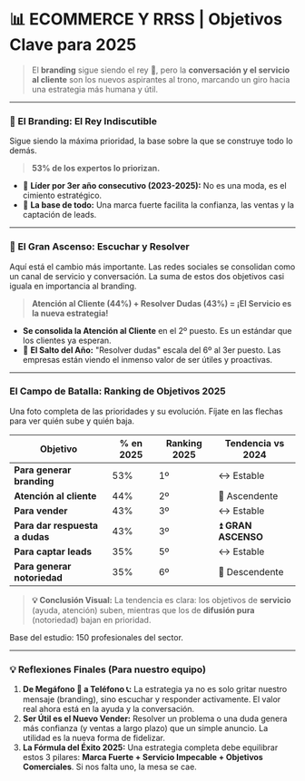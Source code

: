 # 📊 ECOMMERCE Y RRSS | Objetivos Clave para 2025



> El **branding** sigue siendo el rey 👑, pero la **conversación y el servicio al cliente** son los nuevos aspirantes al trono, marcando un giro hacia una estrategia más humana y útil.

***

### 👑 El Branding: El Rey Indiscutible

Sigue siendo la máxima prioridad, la base sobre la que se construye todo lo demás.

> **53% de los expertos lo priorizan.**

* 🥇 **Líder por 3er año consecutivo (2023-2025):** No es una moda, es el cimiento estratégico.
* 🧱 **La base de todo:** Una marca fuerte facilita la confianza, las ventas y la captación de leads.

***

### 💬 El Gran Ascenso: Escuchar y Resolver

Aquí está el cambio más importante. Las redes sociales se consolidan como un canal de servicio y conversación. La suma de estos dos objetivos casi iguala en importancia al branding.

> **Atención al Cliente (44%) + Resolver Dudas (43%) = ¡El Servicio es la nueva estrategia!**

* **Se consolida la Atención al Cliente** en el 2º puesto. Es un estándar que los clientes ya esperan.
* 🚀 **El Salto del Año:** "Resolver dudas" escala del 6º al 3er puesto. Las empresas están viendo el inmenso valor de ser útiles y proactivas.

***

### El Campo de Batalla: Ranking de Objetivos 2025

Una foto completa de las prioridades y su evolución. Fíjate en las flechas para ver quién sube y quién baja.

| Objetivo                       | % en 2025 | Ranking 2025 | Tendencia vs 2024  |
| ------------------------------ | --------- | ------------ | ------------------ |
| **Para generar branding**      | 53%       | 1º           | ↔️ Estable         |
| **Atención al cliente**        | 44%       | 2º           | 🔼 Ascendente      |
| **Para vender**                | 43%       | 3º           | ↔️ Estable         |
| **Para dar respuesta a dudas** | 43%       | 3º           | ⏫ **GRAN ASCENSO** |
| **Para captar leads**          | 35%       | 5º           | ↔️ Estable         |
| **Para generar notoriedad**    | 35%       | 6º           | 🔽 Descendente     |

> **💡 Conclusión Visual:** La tendencia es clara: los objetivos de **servicio** (ayuda, atención) suben, mientras que los de **difusión pura** (notoriedad) bajan en prioridad.

Base del estudio: 150 profesionales del sector.

***

### 💡 Reflexiones Finales (Para nuestro equipo)

1. **De Megáfono 📣 a Teléfono 📞:** La estrategia ya no es solo gritar nuestro mensaje (branding), sino escuchar y responder activamente. El valor real ahora está en la ayuda y la conversación.
2. **Ser Útil es el Nuevo Vender:** Resolver un problema o una duda genera más confianza (y ventas a largo plazo) que un simple anuncio. La utilidad es la nueva forma de fidelizar.
3. **La Fórmula del Éxito 2025:** Una estrategia completa debe equilibrar estos 3 pilares: **Marca Fuerte + Servicio Impecable + Objetivos Comerciales**. Si nos falta uno, la mesa se cae.
